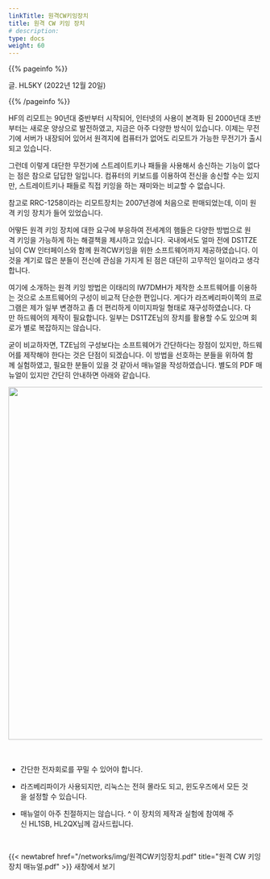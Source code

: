```yaml
---
linkTitle: 원격CW키잉장치
title: 원격 CW 키잉 장치
# description:
type: docs
weight: 60
---
```


{{% pageinfo %}}

글. HL5KY (2022년 12월 20일)

{{% /pageinfo %}}


HF의 리모트는 90년대 중반부터 시작되어, 인터넷의 사용이 본격화 된 2000년대 초반부터는 새로운 양상으로 발전하였고, 지금은 아주 다양한 방식이 있습니다. 이제는 무전기에 서버가 내장되어 있어서 원격지에 컴퓨터가 없어도 리모트가 가능한 무전기가 출시되고 있습니다.

그런데 이렇게 대단한 무전기에 스트레이트키나 패들을 사용해서 송신하는 기능이 없다는 점은 참으로 답답한 일입니다. 컴퓨터의 키보드를 이용하여 전신을 송신할 수는 있지만, 스트레이트키나 패들로 직접 키잉을 하는 재미와는 비교할 수 없습니다.

참고로 RRC-1258이라는 리모트장치는 2007년경에 처음으로 판매되었는데, 이미 원격 키잉 장치가 들어 있었습니다.

어떻든 원격 키잉 장치에 대한 요구에 부응하여 전세계의 햄들은 다양한 방법으로 원격 키잉을 가능하게 하는 해결책을 제시하고 있습니다. 국내에서도 얼마 전에 DS1TZE님이 CW 인터페이스와 함께 원격CW키잉을 위한 소프트웨어까지 제공하였습니다. 이것을 계기로 많은 분들이 전신에 관심을 가지게 된 점은 대단히 고무적인 일이라고 생각합니다.

여기에 소개하는 원격 키잉 방법은 이태리의 IW7DMH가 제작한 소프트웨어를 이용하는 것으로 소프트웨어의 구성이 비교적 단순한 편입니다. 게다가 라즈베리파이쪽의 프로그램은 제가 일부 변경하고 좀 더 편리하게 이미지파일 형태로 재구성하였습니다. 다만 하드웨어의 제작이 필요합니다. 일부는 DS1TZE님의 장치를 활용할 수도 있으며 회로가 별로 복잡하지는 않습니다.

굳이 비교하자면, TZE님의 구성보다는 소프트웨어가 간단하다는 장점이 있지만, 하드웨어를 제작해야 한다는 것은 단점이 되겠습니다. 이 방법을 선호하는 분들을 위하여 함께 실험하였고, 필요한 분들이 있을 것 같아서 매뉴얼을 작성하였습니다. 별도의 PDF 매뉴얼이 있지만 간단히 안내하면 아래와 같습니다.


<img src="/networks/img/CW_keying.png" style="width:850px;height:700">
<br><br><br>

- 간단한 전자회로를 꾸밀 수 있어야 합니다.<br>

- 라즈베리파이가 사용되지만, 리눅스는 전혀 몰라도 되고, 윈도우즈에서 모든 것을 설정할 수 있습니다.<br>

- 매뉴얼이 아주 친절하지는 않습니다. ^  이 장치의 제작과 실험에 참여해 주신 HL1SB, HL2QX님께 감사드립니다.<br>
<br>

{{< newtabref href="/networks/img/원격CW키잉장치.pdf" title="원격 CW 키잉 장치 매뉴얼.pdf" >}} 새창에서 보기
